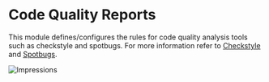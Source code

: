 # Code Quality Reports

This module defines/configures the rules for code quality analysis tools such as checkstyle and spotbugs.
For more information refer to [Checkstyle](https://checkstyle.org/) and [Spotbugs](https://spotbugs.github.io/).

![Impressions](https://azure-sdk-impressions.azurewebsites.net/api/impressions/azure-sdk-for-java%2Feng%2Fcode-quality-reports%2FREADME.png)
